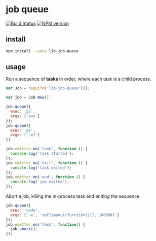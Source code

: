 # job queue

[![Build Status](https://travis-ci.org/groundwater/node-lib-job-queue.png?branch=master)](https://travis-ci.org/groundwater/node-lib-job-queue)
[![NPM version](https://badge.fury.io/js/lib-job-queue.png)](http://badge.fury.io/js/lib-job-queue)

## install

```bash
npm install --save lib-job-queue
```

## usage

Run a sequence of **tasks** in order,
where each task is a child process.

```javascript
var Job = require('lib-job-queue')();

var job = Job.New();

job.queue({
  exec: 'ps',
  args: ['aux']
});
job.queue({
  exec: 'ps',
  args: ['-ef']
})

job.emitter.on('task', function () {
  console.log('task started');
});
job.emitter.on('exit', function () {
  console.log('task exited');
});
job.emitter.on('end', function () {
  console.log('job exited');
});
```

Abort a job, killing the in-process task and ending the sequence.

```javascript
job.queue({
  exec: 'node',
  args: ['-e', 'setTimeout(function(){}, 100000)']
});
job.emitter.on('task', function() {
  job.abort();
});
```
